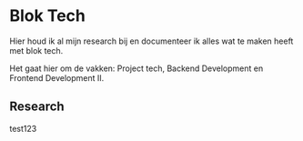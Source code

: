 # Blok Tech

Hier houd ik al mijn research bij en documenteer ik alles wat te maken heeft met blok tech.

Het gaat hier om de vakken: Project tech, Backend Development en Frontend Development II.

## Research

test123
